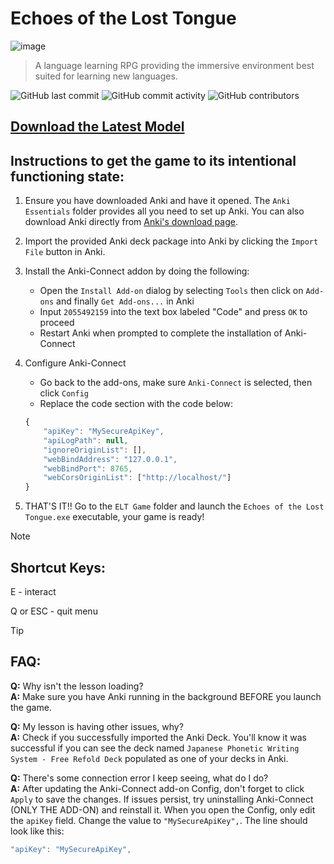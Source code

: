 # Echoes of the Lost Tongue
![image](https://github.com/user-attachments/assets/d43b2bd5-bd43-49e2-90f8-e4c802ed51d5)

> A language learning RPG providing the immersive environment best suited for learning new languages.

![GitHub last commit](https://img.shields.io/github/last-commit/Marcrafting/ELT-RPG)
![GitHub commit activity](https://img.shields.io/github/commit-activity/w/marcrafting/ELT-RPG)
![GitHub contributors](https://img.shields.io/github/contributors/marcrafting/ELT-RPG)

## [Download the Latest Model](https://github.com/MarCrafting/ELT-RPG/releases/)

## Instructions to get the game to its intentional functioning state:

1. Ensure you have downloaded Anki and have it opened. The `Anki Essentials` folder provides all you need to set up Anki. You can also download Anki directly from [Anki's download page](https://apps.ankiweb.net).

2. Import the provided Anki deck package into Anki by clicking the `Import File` button in Anki.

3. Install the Anki-Connect addon by doing the following:
    - Open the `Install Add-on` dialog by selecting `Tools` then click on `Add-ons` and finally `Get Add-ons...` in Anki
    - Input `2055492159` into the text box labeled "Code" and press `OK` to proceed
    - Restart Anki when prompted to complete the installation of Anki-Connect

4. Configure Anki-Connect
    - Go back to the add-ons, make sure `Anki-Connect` is selected, then click `Config`
    - Replace the code section with the code below:

    ```js
    {
        "apiKey": "MySecureApiKey",
        "apiLogPath": null,
        "ignoreOriginList": [],
        "webBindAddress": "127.0.0.1",
        "webBindPort": 8765,
        "webCorsOriginList": ["http://localhost/"]
    }

5. THAT'S IT!!
Go to the `ELT Game` folder and launch the `Echoes of the Lost Tongue.exe` executable, your game is ready!

> [!NOTE]
>## Shortcut Keys:
>
>E - interact
>
>Q or ESC - quit menu

> [!TIP]
>## FAQ:
>
>**Q:** Why isn't the lesson loading?  
>**A:** Make sure you have Anki running in the background BEFORE you launch the game.
>
>**Q:** My lesson is having other issues, why?  
>**A:** Check if you successfully imported the Anki Deck. You'll know it was successful if you can see the deck named `Japanese Phonetic Writing System - Free Refold Deck` populated as one of your decks in Anki.
>
>**Q:** There's some connection error I keep seeing, what do I do?  
>**A:** After updating the Anki-Connect add-on Config, don't forget to click `Apply` to save the changes. If issues persist, try uninstalling Anki-Connect (ONLY THE ADD-ON) and reinstall it. When you open the Config, only edit the `apiKey` field. Change the value to `"MySecureApiKey",`. The line should look like this:
>```js
>"apiKey": "MySecureApiKey",
